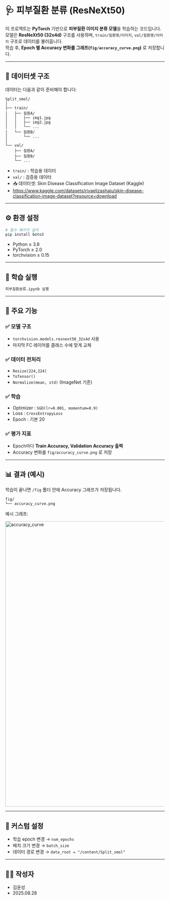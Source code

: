 # 🩺 피부질환 분류 (ResNeXt50)

이 프로젝트는 **PyTorch** 기반으로 **피부질환 이미지 분류 모델**을 학습하는 코드입니다.  
모델은 **ResNeXt50 (32x4d)** 구조를 사용하며, `train/질환명/이미지`, `val/질환명/이미지` 구조로 데이터를 불러옵니다.  
학습 후, **Epoch 별 Accuracy 변화를 그래프(`fig/accuracy_curve.png`)** 로 저장합니다.  

---

## 📂 데이터셋 구조

데이터는 다음과 같이 준비해야 합니다:

```
Split_smol/
│
├── train/
│   ├── 질환A/
│   │   ├── img1.jpg
│   │   ├── img2.jpg
│   │   └── ...
│   └── 질환B/
│       └── ...
│
└── val/
    ├── 질환A/
    ├── 질환B/
    └── ...
```

- `train/` : 학습용 데이터
- `val/`   : 검증용 데이터
- 📥 데이터셋: Skin Disease Classification Image Dataset (Kaggle)
- https://www.kaggle.com/datasets/riyaelizashaju/skin-disease-classification-image-dataset?resource=download


---

## ⚙️ 환경 설정

```bash
# 필수 패키지 설치
pip install boto3
```

- Python ≥ 3.8  
- PyTorch ≥ 2.0  
- torchvision ≥ 0.15  

---

## 🚀 학습 실행

```bash
피부질환분류.ipynb 실행
```

---

## 🧠 주요 기능

### ✅ 모델 구조
- `torchvision.models.resnext50_32x4d` 사용
- 마지막 FC 레이어를 클래스 수에 맞게 교체

### ✅ 데이터 전처리
- `Resize(224,224)`
- `ToTensor()`
- `Normalize(mean, std)` (ImageNet 기준)

### ✅ 학습
- Optimizer : `SGD(lr=0.001, momentum=0.9)`
- Loss : `CrossEntropyLoss`
- Epoch : 기본 20

### ✅ 평가 지표
- Epoch마다 **Train Accuracy, Validation Accuracy 출력**
- Accuracy 변화를 `fig/accuracy_curve.png` 로 저장

---

## 📊 결과 (예시)

학습이 끝나면 `/fig` 폴더 안에 Accuracy 그래프가 저장됩니다.

```
fig/
└── accuracy_curve.png
```

예시 그래프:

<img width="1200" height="900" alt="accuracy_curve" src="https://github.com/user-attachments/assets/49961c50-0f1c-427d-9ae9-c211c7a16464" />



---

## 📌 커스텀 설정
- 학습 epoch 변경 → `num_epochs`
- 배치 크기 변경 → `batch_size`
- 데이터 경로 변경 → `data_root = "/content/Split_smol"`

---

## 👨‍💻 작성자
- 김윤성  
- 2025.08.28
